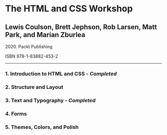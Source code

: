 <h1>The HTML and CSS Workshop</h1>
<h2>Lewis Coulson, Brett Jephson, Rob Larsen, Matt Park, and Marian Zburlea</h2>
<p>2020. Packt Publishing</p>
<p>ISBN 978-1-83882-453-2</p>
<hr>
<h3>1. Introduction to HTML and CSS - <em>Completed</em></h3>
<h3>2. Structure and Layout</h3>
<h3>3. Text and Typography - <em>Completed</em></h3>
<h3>4. Forms</h3>
<h3>5. Themes, Colors, and Polish</h3>
